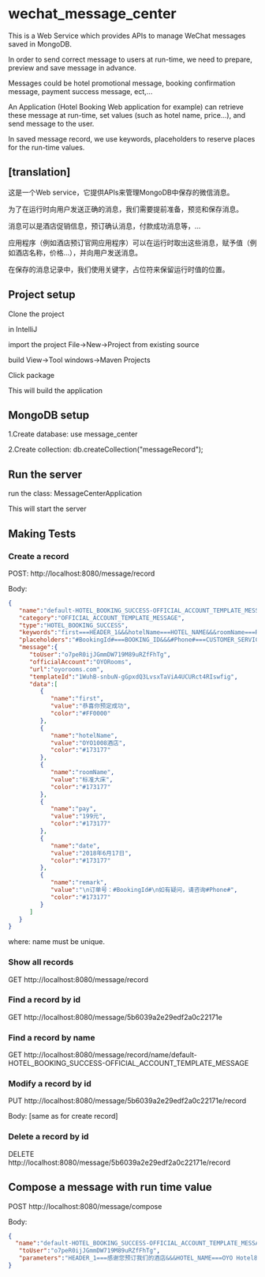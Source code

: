 # wechat_message_center

This is a Web Service which provides APIs to manage WeChat messages saved in MongoDB.

In order to send correct message to users at run-time, we need to prepare, preview and save message in advance.

Messages could be hotel promotional message, booking confirmation message, payment success message, ect,...

An Application (Hotel Booking Web application for example) can retrieve these message at run-time, set values (such as hotel name, price...), and send message to the user.

In saved message record, we use keywords, placeholders to reserve places for the run-time values.

## [translation]

这是一个Web service，它提供APIs来管理MongoDB中保存的微信消息。

为了在运行时向用户发送正确的消息，我们需要提前准备，预览和保存消息。

消息可以是酒店促销信息，预订确认消息，付款成功消息等，...

应用程序（例如酒店预订官网应用程序）可以在运行时取出这些消息，赋予值（例如酒店名称，价格...），并向用户发送消息。

在保存的消息记录中，我们使用关键字，占位符来保留运行时值的位置。

## Project setup
Clone the project

in IntelliJ

import the project
File->New->Project from existing source

build
View->Tool windows->Maven Projects

Click package

This will build the application

## MongoDB setup

1.Create database:
use message_center

2.Create collection:
db.createCollection("messageRecord");

## Run the server
run the class:
MessageCenterApplication

This will start the server


## Making Tests

### Create a record
POST:
http://localhost:8080/message/record

Body:

```json
{
   "name":"default-HOTEL_BOOKING_SUCCESS-OFFICIAL_ACCOUNT_TEMPLATE_MESSAGE",
   "category":"OFFICIAL_ACCOUNT_TEMPLATE_MESSAGE",
   "type":"HOTEL_BOOKING_SUCCESS",
   "keywords":"first===HEADER_1&&&hotelName===HOTEL_NAME&&&roomName===ROOM_NAME&&&pay===HOTEL_PRICE",
   "placeholders":"#BookingId#===BOOKING_ID&&&#Phone#===CUSTOMER_SERVICE_PHONE",
   "message":{  
      "toUser":"o7peR0ijJGmmDW719M89uRZfFhTg",
      "officialAccount":"OYORooms",
      "url":"oyorooms.com",
      "templateId":"1WuhB-snbuN-gGpxdQ3LvsxTaViA4UCURct4RIswfig",
      "data":[  
         {  
            "name":"first",
            "value":"恭喜你预定成功",
            "color":"#FF0000"
         },
         {  
            "name":"hotelName",
            "value":"OYO1008酒店",
            "color":"#173177"
         },
         {  
            "name":"roomName",
            "value":"标准大床",
            "color":"#173177"
         },
         {  
            "name":"pay",
            "value":"199元",
            "color":"#173177"
         },
         {  
            "name":"date",
            "value":"2018年6月17日",
            "color":"#173177"
         },
         {  
            "name":"remark",
            "value":"\n订单号：#BookingId#\n如有疑问，请咨询#Phone#",
            "color":"#173177"
         }
      ]
   }
}
```

where: name must be unique.

### Show all records
GET
http://localhost:8080/message/record

### Find a record by id
GET
http://localhost:8080/message/5b6039a2e29edf2a0c22171e

### Find a record by name
GET
http://localhost:8080/message/record/name/default-HOTEL_BOOKING_SUCCESS-OFFICIAL_ACCOUNT_TEMPLATE_MESSAGE

### Modify a record by id
PUT
http://localhost:8080/message/5b6039a2e29edf2a0c22171e/record

Body: [same as for create record]

### Delete a record by id
DELETE
http://localhost:8080/message/5b6039a2e29edf2a0c22171e/record

## Compose a message with run time value

POST
http://localhost:8080/message/compose

Body:

```json
{
  "name":"default-HOTEL_BOOKING_SUCCESS-OFFICIAL_ACCOUNT_TEMPLATE_MESSAGE",
   "toUser":"o7peR0ijJGmmDW719M89uRZfFhTg",
   "parameters":"HEADER_1===感谢您预订我们的酒店&&&HOTEL_NAME===OYO Hotel888L&&&ROOM_NAME===small room&&&HOTEL_PRICE===236&&&BOOKING_ID===5578999&&&CUSTOMER_SERVICE_PHONE===13717636255"
}
```
